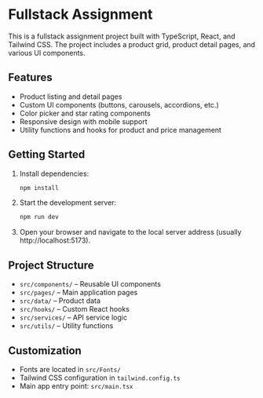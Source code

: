 # Fullstack Assignment

This is a fullstack assignment project built with TypeScript, React, and Tailwind CSS. The project includes a product grid, product detail pages, and various UI components.

## Features

- Product listing and detail pages
- Custom UI components (buttons, carousels, accordions, etc.)
- Color picker and star rating components
- Responsive design with mobile support
- Utility functions and hooks for product and price management

## Getting Started

1. Install dependencies:
   ```bash
   npm install
   ```

2. Start the development server:
   ```bash
   npm run dev
   ```

3. Open your browser and navigate to the local server address (usually http://localhost:5173).

## Project Structure

- `src/components/` – Reusable UI components
- `src/pages/` – Main application pages
- `src/data/` – Product data
- `src/hooks/` – Custom React hooks
- `src/services/` – API service logic
- `src/utils/` – Utility functions

## Customization

- Fonts are located in `src/Fonts/`
- Tailwind CSS configuration in `tailwind.config.ts`
- Main app entry point: `src/main.tsx`
